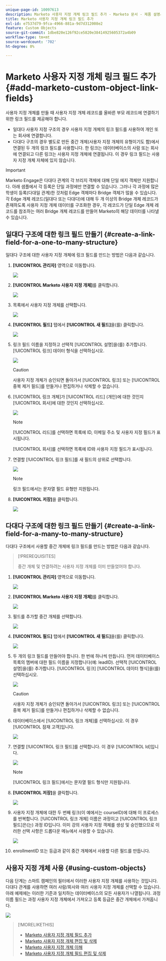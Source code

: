 ```yaml
---
unique-page-id: 10097613
description: Marketo 사용자 지정 개체 링크 필드 추가 - Marketo 문서 - 제품 설명서
title: Marketo 사용자 지정 개체 링크 필드 추가
exl-id: e7537d79-9fca-4966-881a-9d7d312008e2
feature: Custom Objects
source-git-commit: 1dbe820e126f92ce5820e38414925605372a4b09
workflow-type: tm+mt
source-wordcount: '702'
ht-degree: 0%

---
```


# Marketo 사용자 지정 개체 링크 필드 추가 {#add-marketo-custom-object-link-fields}

사용자 지정 개체를 만들 때 사용자 지정 개체 레코드를 올바른 부모 레코드에 연결하기 위한 링크 필드를 제공해야 합니다.

* 일대다 사용자 지정 구조의 경우 사용자 지정 개체의 링크 필드를 사용하여 개인 또는 회사에 연결합니다.
* 다대다 구조의 경우 별도로 만든 중간 개체(사용자 지정 개체의 유형이기도 함)에서 연결된 두 개의 링크 필드를 사용합니다. 한 링크는 데이터베이스의 사람 또는 회사에 연결되고 다른 링크는 사용자 지정 개체에 연결됩니다. 이 경우 링크 필드는 사용자 지정 개체 자체에 있지 않습니다.

>[!IMPORTANT]
>
>Marketo Engage은 다대다 관계의 각 브리지 객체에 대해 단일 에지 객체만 지원합니다. 아래 샘플에서 각 등록은 단일 과정에만 연결할 수 있습니다. 그러나 각 과정에 많은 학생이 등록(다대일 관계)한 것처럼 Edge 객체마다 Bridge 객체가 많을 수 있습니다. 각 Edge 개체 레코드(일대다 또는 다대다)에 대해 두 개 이상의 Bridge 개체 레코드가 존재하도록 사용자 지정 개체 데이터를 구조화한 경우, 각 레코드가 단일 Edge 개체 레코드를 참조하는 여러 Bridge 개체 레코드를 만들어 Marketo의 해당 데이터를 나타낼 수 있습니다.

## 일대다 구조에 대한 링크 필드 만들기 {#create-a-link-field-for-a-one-to-many-structure}

일대다 구조에 대한 사용자 지정 개체에 링크 필드를 만드는 방법은 다음과 같습니다.

1. **[!UICONTROL 관리자]** 영역으로 이동합니다.

   ![](assets/add-marketo-custom-object-link-fields-1.png)

1. **[!UICONTROL Marketo 사용자 지정 개체]**&#x200B;를 클릭합니다.

   ![](assets/add-marketo-custom-object-link-fields-2.png)

1. 목록에서 사용자 지정 개체를 선택합니다.

   ![](assets/add-marketo-custom-object-link-fields-3.png)

1. **[!UICONTROL 필드]** 탭에서 **[!UICONTROL 새 필드]**&#x200B;을(를) 클릭합니다.

   ![](assets/add-marketo-custom-object-link-fields-4.png)

1. 링크 필드 이름을 지정하고 선택적 [!UICONTROL 설명]을(를) 추가합니다. [!UICONTROL 링크] 데이터 형식을 선택하십시오.

   ![](assets/add-marketo-custom-object-link-fields-5.png)

   >[!CAUTION]
   >
   >사용자 지정 개체가 승인되면 돌아가서 [!UICONTROL 링크] 또는 [!UICONTROL 중복 제거 필드]를 만들거나 편집하거나 삭제할 수 없습니다.

1. [!UICONTROL 링크 개체]가 [!UICONTROL 리드] (개인)에 대한 것인지 [!UICONTROL 회사]에 대한 것인지 선택하십시오.

   ![](assets/add-marketo-custom-object-link-fields-6.png)

   >[!NOTE]
   >
   >[!UICONTROL 리드]를 선택하면 목록에 ID, 이메일 주소 및 사용자 지정 필드가 표시됩니다.
   >
   >[!UICONTROL 회사]를 선택하면 목록에 ID와 사용자 지정 필드가 표시됩니다.

1. 연결할 [!UICONTROL 링크 필드]를 새 필드의 상위로 선택합니다.

   ![](assets/add-marketo-custom-object-link-fields-7.png)

   >[!NOTE]
   >
   >링크 필드에서는 문자열 필드 유형만 지원됩니다.

1. **[!UICONTROL 저장]**&#x200B;을 클릭합니다.

   ![](assets/add-marketo-custom-object-link-fields-8.png)

## 다대다 구조에 대한 링크 필드 만들기 {#create-a-link-field-for-a-many-to-many-structure}

다대다 구조에서 사용할 중간 개체에 링크 필드를 만드는 방법은 다음과 같습니다.

>[!PREREQUISITES]
>
>중간 개체 및 연결하려는 사용자 지정 개체를 이미 만들었어야 합니다.

1. **[!UICONTROL 관리자]** 영역으로 이동합니다.

   ![](assets/add-marketo-custom-object-link-fields-9.png)

1. **[!UICONTROL Marketo 사용자 지정 개체]**&#x200B;를 클릭합니다.

   ![](assets/add-marketo-custom-object-link-fields-10.png)

1. 필드를 추가할 중간 개체를 선택합니다.

   ![](assets/add-marketo-custom-object-link-fields-11.png)

1. **[!UICONTROL 필드]** 탭에서 **[!UICONTROL 새 필드]**&#x200B;을(를) 클릭합니다.

   ![](assets/add-marketo-custom-object-link-fields-12.png)

1. 두 개의 링크 필드를 만들어야 합니다. 한 번에 하나씩 만듭니다. 먼저 데이터베이스 목록의 멤버에 대한 필드 이름을 지정합니다(예: leadID). 선택적 [!UICONTROL 설명]을(를) 추가합니다. [!UICONTROL 링크] [!UICONTROL 데이터 형식]을(를) 선택하십시오.

   ![](assets/add-marketo-custom-object-link-fields-13.png)

   >[!CAUTION]
   >
   >사용자 지정 개체가 승인되면 돌아가서 [!UICONTROL 링크] 또는 [!UICONTROL 중복 제거 필드]를 만들거나 편집하거나 삭제할 수 없습니다.

1. 데이터베이스에서 [!UICONTROL 링크 개체]를 선택하십시오. 이 경우 [!UICONTROL 잠재 고객]입니다.

   ![](assets/add-marketo-custom-object-link-fields-14.png)

1. 연결할 [!UICONTROL 링크 필드]를 선택합니다. 이 경우 [!UICONTROL Id]입니다.

   ![](assets/add-marketo-custom-object-link-fields-15.png)

   >[!NOTE]
   >
   >[!UICONTROL 링크 필드]에서는 문자열 필드 형식만 지원됩니다.

1. **[!UICONTROL 저장]**&#x200B;을 클릭합니다.

   ![](assets/add-marketo-custom-object-link-fields-16.png)

1. 사용자 지정 개체에 대한 두 번째 링크(이 예에서는 courseID)에 대해 이 프로세스를 반복합니다. [!UICONTROL 링크 개체] 이름은 과정이고 [!UICONTROL 링크 필드]은(는) 과정 ID입니다. 이미 강의 사용자 지정 객체를 생성 및 승인했으므로 이러한 선택 사항은 드롭다운 메뉴에서 사용할 수 있습니다.

   ![](assets/add-marketo-custom-object-link-fields-17.png)

1. enrollmentID 또는 등급과 같이 중간 개체에서 사용할 다른 필드를 만듭니다.

## 사용자 지정 개체 사용 {#using-custom-objects}

다음 단계는 스마트 캠페인의 필터에서 이러한 사용자 지정 개체를 사용하는 것입니다. 다대다 관계를 사용하면 여러 사람/회사와 여러 사용자 지정 개체를 선택할 수 있습니다. 아래 예제에는 이러한 기준과 일치하는 데이터베이스의 모든 사용자가 나열됩니다. 과정 이름 필드는 과정 사용자 지정 개체에서 가져오고 등록 등급은 중간 개체에서 가져옵니다.

![](assets/add-marketo-custom-object-link-fields-18.png)

>[!MORELIKETHIS]
>
>* [Marketo 사용자 지정 개체 필드 추가](/help/marketo/product-docs/administration/marketo-custom-objects/add-marketo-custom-object-fields.md)
>* [Marketo 사용자 지정 개체 편집 및 삭제](/help/marketo/product-docs/administration/marketo-custom-objects/edit-and-delete-a-marketo-custom-object.md)
>* [Marketo 사용자 지정 개체 이해](/help/marketo/product-docs/administration/marketo-custom-objects/understanding-marketo-custom-objects.md)
>* [Marketo 사용자 지정 개체 필드 편집 및 삭제](/help/marketo/product-docs/administration/marketo-custom-objects/edit-and-delete-marketo-custom-object-fields.md)
